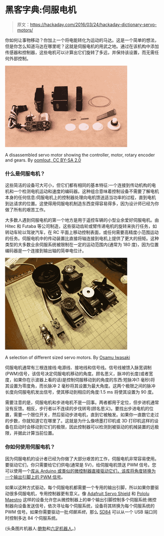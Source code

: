 # 黑客字典:伺服电机

> 原文：<https://hackaday.com/2016/03/24/hackaday-dictionary-servo-motors/>

你如何让事物移动？你加上一个将电能转化为运动的马达。这是一个简单的想法，但是你怎么知道马达在哪里呢？这就是伺服电机的用武之地。通过在该机构中添加传感器和控制器，这些电机可以计算出它们旋转了多远，并保持该设置，而无需任何外部控制。

![A disassembled servo motor showing the controller, motor, rotary encoder and gears. By oomlout - SERV-05-ST_TEARDOWN_03, CC BY-SA 2.0](img/cfe300088ad2b42416e25742069a73a2.png)

A disassembled servo motor showing the controller, motor, rotary encoder and gears. By [oomlout, CC BY-SA 2.0](https://commons.wikimedia.org/w/index.php?curid=40552299)

### 什么是伺服电机？

这些简洁的设备可大可小，但它们都有相同的基本特征:一个连接到传动机构的电机和一个检测电机运动和速度的编码器。这种组合意味着控制设备不需要了解电机本身的任何信息:伺服电机上的控制器处理向电机馈送适当功率的过程，直到电机到达请求的位置。这使得用伺服电机制造东西变得容易得多，因为设计师已经为你做了所有的艰苦工作。

大多数人遇到伺服电机的第一个地方是用于遥控车辆的小型业余爱好伺服电机。由 Hitec 和 Futaba 等公司制造，这些驱动齿轮或臂传递电机的旋转来执行任务，如转动车轮以驾驶汽车，在 RC 平面上移动控制表面，或任何需要高精度小范围运动的任务。伺服电机中的传动装置比直接将轴连接到电机上提供了更大的扭矩。这种类型的大多数业余伺服系统被限制在一定的运动范围内(通常为 180 度)，因为位置编码器是一个连接到输出轴的简单电位计。

![A selection of different sized servo motors. By Osamu Iwasaki](img/eeb05e64dc2475031eb53de15f3efa8c.png)

A selection of different sized servo motors. By [Osamu Iwasaki](https://www.flickr.com/photos/osamu_iwasaki/4033295521/)

伺服电机通常有三根连接线:电源线、接地线和信号线。信号线被馈入脉宽调制(PWM)信号，该信号决定伺服电机移动的角度。顾名思义，脉冲的长度(或者宽度，如果你在示波器上看的话)是控制伺服移动到的角度的东西:短脉冲(1 毫秒)将其设置为零度角，而长脉冲 2 毫秒将其设置为最大角度。这两个极限之间的脉冲长度向伺服电机发出信号，使其移动到相应的角度:1.5 ms 将使其设置为 90 度。

需要注意的是，伺服电机和步进电机不是一回事。两者都用于定位，但步进机通常没有反馈。相反，步行者以不连续的步伐转弯(顾名思义)。要找出步进电机的位置，需要一个限位开关，然后驱动步进电机，直到它被触发。如果你一直数它走过的步数，你就知道它在哪里了。这就是为什么像喷墨打印机或 3D 打印机这样的设备在启动时会移动到它们的极限，因此控制器可以检测到被驱动的机械装置的远极限，并据此计算当前位置。

### 你如何使用伺服电机？

因为伺服电机的设计者已经为你做了大部分艰苦的工作，伺服电机非常容易使用。要驱动它们，你只需要给它们供电(通常是 5V)，给伺服电机馈送 PWM 信号。您可以使用一个[库从 Arduino 或类似的微控制器直接驱动它们，该库将角度转换为一个输出引脚上的 PWM 信号](https://www.arduino.cc/en/Reference/Servo)。

如果以这种方式驱动，每个伺服电机都需要一个专用的输出引脚，所以如果你要驱动很多伺服电机，专用控制器更有意义。像 [Adafruit Servo Shield](https://www.adafruit.com/products/1411) 和 [Pololu Maestro](https://www.pololu.com/category/12/rc-servo-controllers) 这样的设备允许您从微控制器上的单个输出引脚控制多个伺服系统:微控制器向设备发送信号，依次寻址每个伺服系统，设备将其转换为每个伺服系统的 PWM 信号。如果你需要驱动一批*伺服系统*，那么 [SD84](http://www.robot-electronics.co.uk/htm/sd84tech.htm) 可以从一个 USB 端口同时控制多达 84 个伺服系统。

(头条图片机器人:[鲍勃](https://hackaday.io/project/3736-bob-biped-robot)和[六足机器人](https://hackaday.io/project/3217-hexapod4-spider-robot-instruction-manual)。)